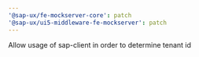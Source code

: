 ```yaml
---
'@sap-ux/fe-mockserver-core': patch
'@sap-ux/ui5-middleware-fe-mockserver': patch
---
```


Allow usage of sap-client in order to determine tenant id
